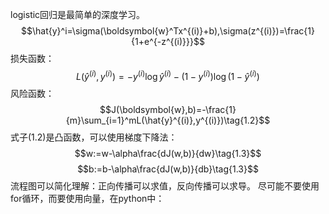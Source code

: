 logistic回归是最简单的深度学习。
$$\hat{y}^i=\sigma(\boldsymbol{w}^Tx^{(i)}+b),\sigma(z^{(i)})=\frac{1}{1+e^{-z^{(i)}}}$$
损失函数：
$$L(\hat{y}^{(i)},y^{(i)})=-y^{(i)}\log\hat{y}^{(i)}-(1-y^{(i)})\log{(1-\hat{y}^{(i)})}\tag{1.1}$$
风险函数：
$$J(\boldsymbol{w},b)=-\frac{1}{m}\sum_{i=1}^mL(\hat{y}^{(i)},y^{(i)})\tag{1.2}$$
式子(1.2)是凸函数，可以使用梯度下降法：
$$w:=w-\alpha\frac{dJ(w,b)}{dw}\tag{1.3}$$
$$b:=b-\alpha\frac{dJ(w,b)}{db}\tag{1.3}$$
流程图可以简化理解：正向传播可以求值，反向传播可以求导。
尽可能不要使用for循环，而要使用向量，在python中：
